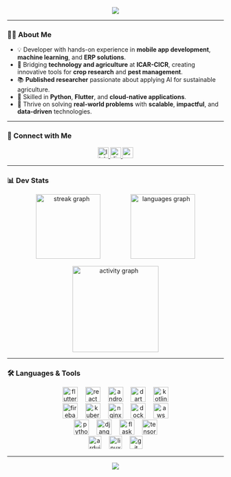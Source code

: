 <div align="center">
  <img style="100%" src="https://capsule-render.vercel.app/api?type=rounded&height=50&section=header&reversal=false&text=Hey%20%F0%9F%91%8B,%20I'm%20Vishnu%20S&fontSize=30&fontAlign=50&fontAlignY=50&rotate=0&stroke=-&descAlign=50&descAlignY=50&color=gradient"  />
</div>

---

### 👨‍💻 About Me  

- 💡 Developer with hands-on experience in **mobile app development**, **machine learning**, and **ERP solutions**.  
- 🌾 Bridging **technology and agriculture** at **ICAR-CICR**, creating innovative tools for **crop research** and **pest management**.  
- 📚 **Published researcher** passionate about applying AI for sustainable agriculture.  
- 🐍 Skilled in **Python**, **Flutter**, and **cloud-native applications**.  
- 🚀 Thrive on solving **real-world problems** with **scalable**, **impactful**, and **data-driven** technologies.  

---

### 🤝 Connect with Me  

<div align="center">
  <a href="https://www.linkedin.com/in/vishnu-s-891376212/" target="_blank">
    <img src="https://img.shields.io/static/v1?message=LinkedIn&logo=linkedin&label=&color=0077B5&logoColor=white&labelColor=&style=for-the-badge" height="25" alt="linkedin logo"  />
  </a>
  <a href="https://discord.com/channels/@me" target="_blank">
    <img src="https://img.shields.io/static/v1?message=Discord&logo=discord&label=&color=7289DA&logoColor=white&labelColor=&style=for-the-badge" height="25" alt="discord logo"  />
  </a>
  <img src="https://img.shields.io/static/v1?message=Gmail&logo=gmail&label=&color=D14836&logoColor=white&labelColor=&style=for-the-badge" height="25" alt="gmail logo"  />
</div>

---

### 📊 Dev Stats  

<div align="center">

  <div style="display: flex; justify-content: center; align-items: center; gap: 70px; flex-wrap: wrap margin-bottom: 20px;">
    <img src="https://github-readme-streak-stats.herokuapp.com/?user=vishnu81003&theme=dracula&hide_border=false&border_radius=5" height="150" alt="streak graph" />
    <img src="https://github-readme-stats.vercel.app/api/top-langs?username=vishnu81003&locale=en&hide_title=false&layout=compact&card_width=320&langs_count=5&theme=dracula&hide_border=false" height="150" alt="languages graph" />
  </div>

  <br/>

  <img src="https://github-readme-activity-graph.vercel.app/graph?username=vishnu81003&radius=16&theme=react&area=true&hide_border=false" height="200" alt="activity graph" />

</div>

---

### 🛠️ Languages & Tools  

<div align="center">
  <img src="https://cdn.jsdelivr.net/gh/devicons/devicon/icons/flutter/flutter-original.svg" height="35" alt="flutter logo"  />
  <img width="10" />
  <img src="https://cdn.simpleicons.org/react/61DAFB" height="35" alt="react logo"  />
  <img width="10" />
  <img src="https://cdn.simpleicons.org/android/3DDC84" height="35" alt="android logo"  />
  <img width="10" />
  <img src="https://cdn.simpleicons.org/dart/0175C2" height="35" alt="dart logo"  />
  <img width="10" />
  <img src="https://cdn.jsdelivr.net/gh/devicons/devicon/icons/kotlin/kotlin-original.svg" height="35" alt="kotlin logo"  />
</div>


<div align="center">
  <img src="https://cdn.jsdelivr.net/gh/devicons/devicon/icons/firebase/firebase-plain.svg" height="35" alt="firebase logo"  />
  <img width="10" />
  <img src="https://cdn.jsdelivr.net/gh/devicons/devicon/icons/kubernetes/kubernetes-plain.svg" height="35" alt="kubernetes logo"  />
  <img width="10" />
  <img src="https://cdn.simpleicons.org/nginx/009639" height="35" alt="nginx logo"  />
  <img width="10" />
  <img src="https://cdn.jsdelivr.net/gh/devicons/devicon/icons/docker/docker-original.svg" height="35" alt="docker logo"  />
  <img width="10" />
  <img src="https://skillicons.dev/icons?i=aws" height="35" alt="aws logo"  />
</div>


<div align="center">
  <img src="https://skillicons.dev/icons?i=python" height="35" alt="python logo"  />
  <img width="10" />
  <img src="https://skillicons.dev/icons?i=django" height="35" alt="django logo"  />
  <img width="10" />
  <img src="https://skillicons.dev/icons?i=flask" height="35" alt="flask logo"  />
  <img width="10" />
  <img src="https://skillicons.dev/icons?i=tensorflow" height="35" alt="tensorflow logo"  />
</div>


<div align="center">
  <img src="https://skillicons.dev/icons?i=arduino" height="30" alt="arduino logo"  />
  <img width="10" />
  <img src="https://cdn.jsdelivr.net/gh/devicons/devicon/icons/linux/linux-original.svg" height="30" alt="linux logo"  />
  <img width="10" />
  <img src="https://cdn.simpleicons.org/git/F05032" height="30" alt="git logo"  />
</div>

---

<div align="center">
  <img src="https://capsule-render.vercel.app/api?type=rounded&height=50&section=footer&text=Thanks%20for%20visiting!%20⭐&fontSize=20&color=gradient" />
</div>

